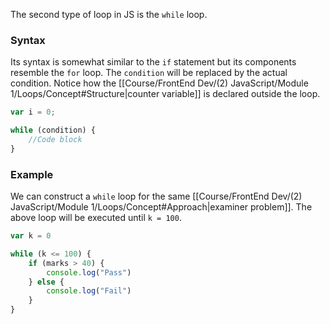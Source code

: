 The second type of loop in JS is the `while` loop.

### Syntax
Its syntax is somewhat similar to the `if` statement but its components resemble the `for` loop. The `condition` will be replaced by the actual condition. Notice how the [[Course/FrontEnd Dev/(2) JavaScript/Module 1/Loops/Concept#Structure|counter variable]] is declared outside the loop.

```js
var i = 0;

while (condition) {
	//Code block
}
```


### Example
We can construct a `while` loop for the same [[Course/FrontEnd Dev/(2) JavaScript/Module 1/Loops/Concept#Approach|examiner problem]]. 
The above loop will be executed until `k = 100`.

```js
var k = 0

while (k <= 100) {
	if (marks > 40) {
		console.log("Pass")
	} else {
		console.log("Fail")
	}
}
```
